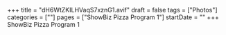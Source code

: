 +++
title = "dH6WtZKILHVaqS7xznG1.avif"
draft = false
tags = ["Photos"]
categories = [""]
pages = ["ShowBiz Pizza Program 1"]
startDate = ""
+++
ShowBiz Pizza Program 1
